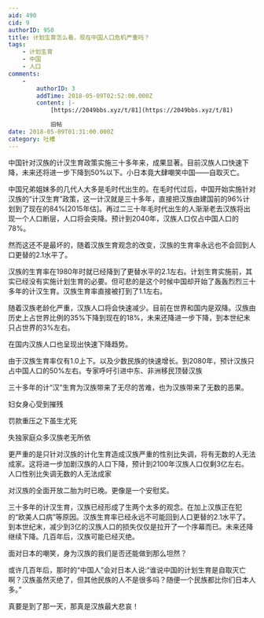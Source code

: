 ```yaml
---
aid: 490
cid: 9
authorID: 950
title: 计划生育怎么看，现在中国人口危机严重吗？
tags:
    - 计划生育
    - 中国
    - 人口
comments:
    -
        authorID: 3
        addTime: 2018-05-09T02:52:00.000Z
        content: |-
            [https://2049bbs.xyz/t/81](https://2049bbs.xyz/t/81)

            旧帖
date: 2018-05-09T01:31:00.000Z
category: 吐槽
---
```


中国针对汉族的计汉生育政策实施三十多年来，成果显著。目前汉族人口快速下降，未来还将进一步下降到50%以下。小日本竟大肆嘲笑中国——自取灭亡。

中国兄弟姐妹多的几代人大多是毛时代出生的。在毛时代过后，中国开始实施针对汉族的“计汉生育”政策，这一计汉就是三十多年，直接把汉族由建国前的96%计划到了现在的84%\[2015年估\]。再过二三十年毛时代出生的人渐渐老去汉族将出现一个人口断层，人口将会突降。预计到2040年，汉族人口仅占中国人口的78%。

然而这还不是最坏的，随着汉族生育观念的改变，汉族的生育率永远也不会回到人口更替的2.1水平了。

汉族的生育率在1980年时就已经降到了更替水平的2.1左右。计划生育实施前，其实已经没有实施计划生育的必要。但可悲的是这个时候中国却开始了轰轰烈烈三十多年的计汉生育。汉族生育率直接被打到了1.1左右。

随着汉族老龄化严重，汉族人口将会快速减少。目前在世界和国内是双降。汉族由历史上占世界比例的35%下降到现在的18%，未来还降进一步下降，到本世纪末只占世界的3%左右。

在国内汉族人口也呈现出快速下降趋势。

由于汉族生育率仅有1.0上下。以及少数民族的快速增长。到2080年，预计汉族只占中国人口的50%左右。专家呼吁引进中东、非洲移民顶替汉族

三十多年的计“汉”生育为汉族带来了无尽的苦难，也为汉族带来了无数的恶果。

妇女身心受到摧残

罚款重压之下虽生尤死

失独家庭众多汉族老无所依

更严重的是只针对汉族的计化生育造成汉族严重的性别比失调，将有无数的人无法成家。这将进一步加剧汉族的人口下降，预计到2100年汉族人口仅剩3亿左右。  
人口性别比失调无数的人无法成家

对汉族的全面开放二胎为时已晚。更像是一个安慰奖。

三十多年的计汉生育，汉族已经形成了生两个太多的观念。在加上汉族正在犯的“欧美人口病”等原因。汉族生育率已经永远不可能回到人口更替的2.1水平了。  
到本世纪末，减少到3亿的汉族人口的损失仅仅是拉开了一个序幕而已。未来还降继续下降。几百年后，汉族可能已经灭绝。

面对日本的嘲笑，身为汉族的我们是否还能做到那么坦然？

或许几百年后，那时的“中国人”会对日本人说:“谁说中国的计划生育是自取灭亡啊？汉族虽然灭绝了，但其他民族的人不是很多吗？随便一个民族都比你们日本人多。”

真要是到了那一天，那真是汉族最大悲哀！
